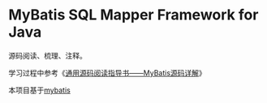MyBatis SQL Mapper Framework for Java
=====================================

源码阅读、梳理、注释。

学习过程中参考《[通用源码阅读指导书――MyBatis源码详解](https://book.douban.com/subject/35138963/)》

本项目基于[mybatis](https://github.com/mybatis/mybatis-3)